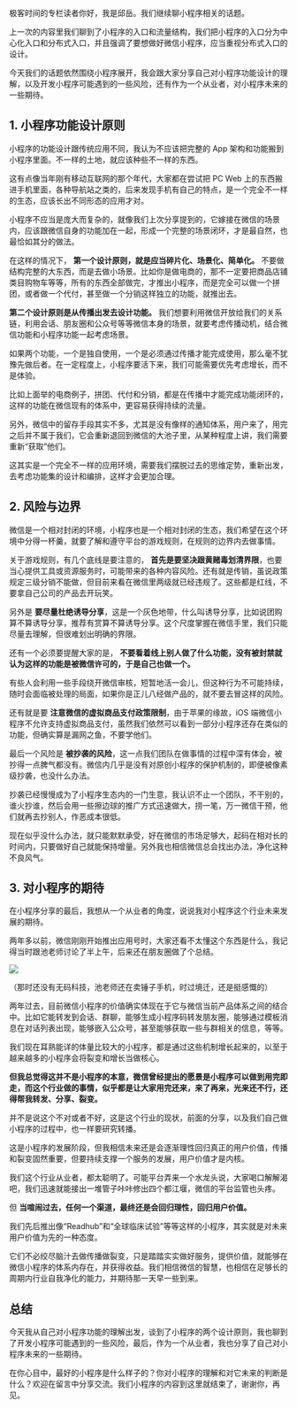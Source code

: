 极客时间的专栏读者你好，我是邱岳。我们继续聊小程序相关的话题。

上一次的内容里我们聊到了小程序的入口和流量结构，我们把小程序的入口分为中心化入口和分布式入口，并且强调了要想做好微信小程序，应当重视分布式入口的设计。

今天我们的话题依然围绕小程序展开，我会跟大家分享自己对小程序功能设计的理解，以及开发小程序可能遇到的一些风险，还有作为一个从业者，对小程序未来的一些期待。

## 1\. 小程序功能设计原则

小程序的功能设计跟传统应用不同，我认为不应该把完整的 App 架构和功能搬到小程序里面。不一样的土地，就应该种些不一样的东西。

这有点像当年刚有移动互联网的那个年代，大家都在尝试把 PC Web 上的东西搬进手机里面，各种导航站之类的，后来发现手机有自己的特点，是一个完全不一样的生态，应该长出不同形态的应用才对。

小程序不应当是庞大而复杂的，就像我们上次分享提到的，它嫁接在微信的场景内，应该跟微信自身的功能加在一起，形成一个完整的场景闭环，才是最自然，也最恰如其分的做法。

在这样的情况下， **第一个设计原则，就是应当碎片化、场景化、简单化。** 不要做结构完整的大东西，而是去做小场景。比如你是做电商的，那不一定要把商品店铺类目购物车等等，所有的东西全部做完，才推出小程序，而是完全可以做一个拼团，或者做一个代付，甚至做一个分销这样独立的功能，就推出去。

**第二个设计原则是从传播出发去设计功能。** 我们想要利用微信开放给我们的关系链，利用会话、朋友圈和公众号等等微信本身的场景，就要考虑传播动机，结合微信功能和小程序功能一起考虑场景。

如果两个功能，一个是独自使用，一个是必须通过传播才能完成使用，那么毫不犹豫先做后者。在一定程度上，小程序要活下来，我们可能需要优先考虑增长，而不是体验。

比如上面举的电商例子，拼团、代付和分销，都是在传播中才能完成功能闭环的，这样的功能在微信现有的体系中，更容易获得持续的流量。

另外，微信中的留存手段其实不多，尤其是没有像样的通知体系，用户来了，用完之后并不属于我们，它会重新退回到微信的大池子里，从某种程度上讲，我们需要重新“获取”他们。

这其实是一个完全不一样的应用环境，需要我们摆脱过去的思维定势，重新出发，去考虑功能集的设计和编排，这样才会更加合理。

## 2\. 风险与边界

微信是一个相对封闭的环境，小程序也是一个相对封闭的生态，我们希望在这个环境中分得一杯羹，就要了解和遵守平台的游戏规则，在规则的边界内去做事情。

关于游戏规则，有几个底线是要注意的， **首先是要坚决跟黄赌毒划清界限**，也要当心提供工具或资源服务时，可能带来的各种内容风险。还有就是传销，虽说政策规定三级分销不能做，但目前来看在微信里两级就已经违规了。这些都是红线，不要拿自己公司的产品去开玩笑。

另外是 **要尽量杜绝诱导分享**，这是一个灰色地带，什么叫诱导分享，比如说团购算不算诱导分享，推荐有赏算不算诱导分享。这个尺度掌握在微信手里，我们只能尽量去理解，但很难划出明确的界限。

还有一个必须要提醒大家的是， **不要看着线上别人做了什么功能，没有被封禁就认为这样的功能是被微信许可的，于是自己也做一个。**

有些人会利用一些手段绕开微信审核，短暂地活一会儿，但这种行为不可能持续，随时会面临被处理的局面，如果你是正儿八经做产品的，就不要去冒这样的风险。

还有就是要 **注意微信的虚拟商品支付政策限制**，由于苹果的缘故，iOS 端微信小程序不允许支持虚拟商品支付，虽然我们依然可以看到一部分小程序还存在类似的功能，但确实算是漏网之鱼，不要学他们。

最后一个风险是 **被抄袭的风险**，这一点我们团队在做事情的过程中深有体会，被抄得一点脾气都没有。微信内几乎是没有对原创小程序的保护机制的，即便被像素级抄袭，也没什么办法。

抄袭已经慢慢成为了小程序生态内的一门生意，我认识不止一个团队，不干别的，谁火抄谁，然后会用一些擦边球的推广方式迅速做大，捞一笔，万一微信干预，他们就再去抄别人，作恶成本很低。

现在似乎没什么办法，就只能默默承受，好在微信的市场足够大，起码在相对长的时间内，只要做好自己就能保持增量。另外我也相信微信总会找出办法，净化这种不良风气。

## 3\. 对小程序的期待

在小程序分享的最后，我想从一个从业者的角度，说说我对小程序这个行业未来发展的期待。

两年多以前，微信刚刚开始推出应用号时，大家还看不太懂这个东西是什么，我记得当时跟池老师讨论了半上午，后来还在朋友圈做了个总结。

![](https://static001.geekbang.org/resource/image/c7/ec/c76fe7d694612581efb32a76392f8dec.jpeg?wh=800*648)

（那时还没有无码科技，池老师还在卖锤子手机，时过境迁，还是挺感慨的）

两年过去，目前微信小程序的价值确实体现在于它与微信当前产品体系之间的结合中。比如它能转发到会话、群聊，能够生成小程序码转发朋友圈，能够通过模板消息在对话列表出现，能够嵌入公众号，甚至能够获取一些与群相关的信息，等等。

我们现在耳熟能详的体量比较大的小程序，都是通过这些机制增长起来的，以至于越来越多的小程序会将裂变和增长当做核心。

**但我总觉得这并不是小程序的本意，微信曾经提出的愿景是小程序可以做到用完即走，而这个行业做的事情，似乎都是让大家用完还来，来了再来，光来还不行，还得帮我转发、分享、裂变。**

并不是说这个不对或者不好，这是这个行业的现状，前面的分享，以及我们自己做小程序的过程中，也一样要研究转播。

这是小程序的发展阶段，但我相信未来还是会逐渐理性回归真正的用户价值，传播和裂变固然重要，但要持续支撑一个服务的发展，用户价值才是内核。

我们这个行业从业者，都太聪明了。可能平台弄来一个水龙头说，大家喝口解解渴吧，我们迅速就能接出一堆管子咔咔修出四个都江堰，微信的平台监管也头疼。

但 **当喧闹过去，任何一个渠道，最终还是会回归理性，回归用户价值。**

我们先后推出像“Readhub”和“全球临床试验”等等这样的小程序，其实就是对未来用户价值为先的一种态度。

它们不必绞尽脑汁去做传播做裂变，只是踏踏实实做好服务，提供价值，就能够在微信小程序的体系内存在，并获得收益。我们相信微信的智慧，也相信在足够长的周期内行业自我净化的能力，并期待那一天早一些到来。

## 总结

今天我从自己对小程序功能的理解出发，谈到了小程序的两个设计原则，我也聊到了开发小程序可能遇到的一些风险，最后，作为一个从业者，我也分享了自己对小程序未来的一些期待。

在你心目中，最好的小程序是什么样子的？你对小程序的理解和对它未来的判断是什么？欢迎在留言中分享交流。我们小程序的内容到这里就结束了，谢谢你，再见。